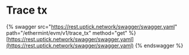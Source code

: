 # Trace tx

{% swagger src="https://rest.uptick.network/swagger/swagger.yaml" path="/ethermint/evm/v1/trace_tx" method="get" %}
[https://rest.uptick.network/swagger/swagger.yaml](https://rest.uptick.network/swagger/swagger.yaml)
{% endswagger %}
